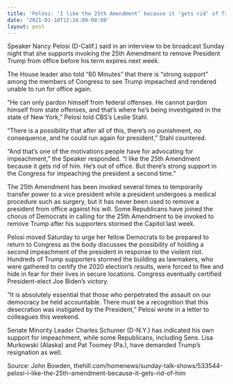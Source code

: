 ```yaml
---
title: 'Pelosi: ‘I like the 25th Amendment’ because it ‘gets rid’ of Trump'
date: '2021-01-10T12:16:00-08:00'
layout: post
---
```


Speaker Nancy Pelosi (D-Calif.) said in an interview to be broadcast Sunday night that she supports invoking the 25th Amendment to remove President Trump from office before his term expires next week.

The House leader also told “60 Minutes” that there is “strong support” among the members of Congress to see Trump impeached and rendered unable to run for office again.

“He can only pardon himself from federal offenses. He cannot pardon himself from state offenses, and that’s where he’s being investigated in the state of New York,” Pelosi told CBS’s Leslie Stahl.

“There is a possibility that after all of this, there’s no punishment, no consequence, and he could run again for president,” Stahl countered.

“And that’s one of the motivations people have for advocating for impeachment,” the Speaker responded. “I like the 25th Amendment because it gets rid of him. He’s out of office. But there’s strong support in the Congress for impeaching the president a second time.”

The 25th Amendment has been invoked several times to temporarily transfer power to a vice president while a president undergoes a medical procedure such as surgery, but it has never been used to remove a president from office against his will. Some Republicans have joined the chorus of Democrats in calling for the 25th Amendment to be invoked to remove Trump after his supporters stormed the Capitol last week.

Pelosi moved Saturday to urge her fellow Democrats to be prepared to return to Congress as the body discusses the possibility of holding a second impeachment of the president in response to the violent riot. Hundreds of Trump supporters stormed the building as lawmakers, who were gathered to certify the 2020 election’s results, were forced to flee and hide in fear for their lives in secure locations. Congress eventually certified President-elect Joe Biden’s victory.

“It is absolutely essential that those who perpetrated the assault on our democracy be held accountable. There must be a recognition that this desecration was instigated by the President,” Pelosi wrote in a letter to colleagues this weekend.

Senate Minority Leader Charles Schumer (D-N.Y.) has indicated his own support for impeachment, while some Republicans, including Sens. Lisa Murkowski (Alaska) and Pat Toomey (Pa.), have demanded Trump’s resignation as well.

Source: John Bowden, thehill.com/homenews/sunday-talk-shows/533544-pelosi-i-like-the-25th-amendment-because-it-gets-rid-of-him